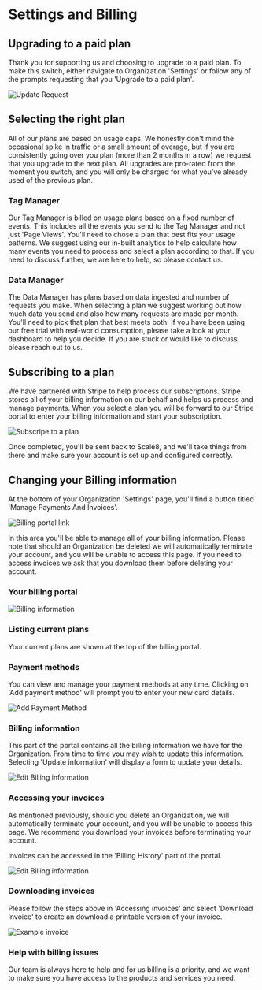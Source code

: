 # Settings and Billing

## Upgrading to a paid plan

Thank you for supporting us and choosing to upgrade to a paid plan. To make this switch, either navigate to Organization 'Settings' or follow any of the prompts requesting that you 'Upgrade to a paid plan'.

![Update Request](/img/organization/upgrade-request.png)

## Selecting the right plan

All of our plans are based on usage caps. We honestly don't mind the occasional spike in traffic or a small amount of overage, but if you are consistently going over you plan (more than 2 months in a row) we request that you upgrade to the next plan. All upgrades are pro-rated from the moment you switch, and you will only be charged for what you've already used of the previous plan.

### Tag Manager

Our Tag Manager is billed on usage plans based on a fixed number of events. This includes all the events you send to the Tag Manager and not just 'Page Views'. You'll need to chose a plan that best fits your usage patterns. We suggest using our in-built analytics to help calculate how many events you need to process and select a plan according to that. If you need to discuss further, we are here to help, so please contact us.

### Data Manager

The Data Manager has plans based on data ingested and number of requests you make. When selecting a plan we suggest working out how much data you send and also how many requests are made per month. You'll need to pick that plan that best meets both. If you have been using our free trial with real-world consumption, please take a look at your dashboard to help you decide. If you are stuck or would like to discuss, please reach out to us.

## Subscribing to a plan

We have partnered with Stripe to help process our subscriptions. Stripe stores all of your billing information on our behalf and helps us process and manage payments. When you select a plan you will be forward to our Stripe portal to enter your billing information and start your subscription.

![Subscripe to a plan](/img/organization/subscribe.png)

Once completed, you'll be sent back to Scale8, and we'll take things from there and make sure your account is set up and configured correctly.

## Changing your Billing information

At the bottom of your Organization 'Settings' page, you'll find a button titled 'Manage Payments And Invoices'.

![Billing portal link](/img/organization/billing-portal-link.png)

<Info>

In this area you'll be able to manage all of your billing information. Please note that should an Organization be deleted we will automatically terminate your account, and you will be unable to access this page. If you need to access invoices we ask that you download them before deleting your account.

</Info>

### Your billing portal

![Billing information](/img/organization/billing-information.png)

### Listing current plans

Your current plans are shown at the top of the billing portal.

### Payment methods

You can view and manage your payment methods at any time. Clicking on 'Add payment method' will prompt you to enter your new card details.

![Add Payment Method](/img/organization/add-payment-method.png)

### Billing information

This part of the portal contains all the billing information we have for the Organization. From time to time you may wish to update this information. Selecting 'Update information' will display a form to update your details.

![Edit Billing information](/img/organization/edit-billing-info.png)

### Accessing your invoices

As mentioned previously, should you delete an Organization, we will automatically terminate your account, and you will be unable to access this page. We recommend you download your invoices before terminating your account.

Invoices can be accessed in the 'Billing History' part of the portal.

![Edit Billing information](/img/organization/access-invoices.png)

### Downloading invoices

Please follow the steps above in 'Accessing invoices' and select 'Download Invoice' to create an download a printable version of your invoice.

![Example invoice](/img/organization/example-invoice.png)

### Help with billing issues

Our team is always here to help and for us billing is a priority, and we want to make sure you have access to the products and services you need.